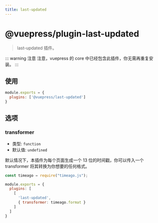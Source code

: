 ```yaml
---
title: last-updated
---
```


# @vuepress/plugin-last-updated

> last-updated 插件。

::: warning 注意
注意，vuepress 的 core 中已经包含此插件，你无需再重复安装。
:::

## 使用

```js
module.exports = {
  plugins: ['@vuepress/last-updated'] 
}
```

## 选项

### transformer

- 类型: `function`
- 默认值: `undefined`

默认情况下，本插件为每个页面生成一个 13 位的时间戳，你可以传入一个 transformer 将其转换为你想要的任何格式。

``` javascript
const timeago = require("timeago.js");

module.exports = {
  plugins: [
    [ 
      'last-updated',
      { transformer: timeago.format }
    ]
  ]
}
```
